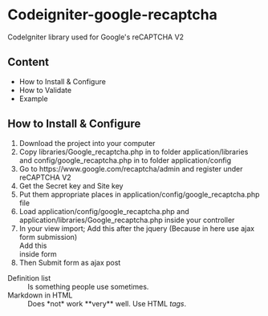 # Codeigniter-google-recaptcha
CodeIgniter library used for Google's reCAPTCHA V2

## Content 
<ul>
  <li>How to Install & Configure</li>
  <li>How to Validate</li>
  <li>Example</li>
</ul>

## How to Install & Configure
<ol>
  <li>Download the project into your computer</li>
  <li>Copy libraries/Google_recaptcha.php in to folder application/libraries and config/google_recaptcha.php in to folder application/config</li>
  <li>Go to https://www.google.com/recaptcha/admin and register under reCAPTCHA V2 </li>
  <li>Get the Secret key and Site key</li>
  <li>Put them appropriate places in application/config/google_recaptcha.php file </li>
  <li>Load application/config/google_recaptcha.php  and application/libraries/Google_recaptcha.php inside your controller </li>
  <li>In your view import; 
  Add this <script src='<?php echo $this->config->item('GOOGLE_CLIENT_API'); ?>'></script> after the jquery (Because in here use ajax form submission) <br/>
  Add this <div class="g-recaptcha" data-sitekey="<?php echo $this->config->item('GOOGLE_SITE_KEY'); ?>"></div> inside form
  </li>
  <li>Then Submit form as ajax post
  </li>
  
</ol>


<dl>
  <dt>Definition list</dt>
  <dd>Is something people use sometimes.</dd>

  <dt>Markdown in HTML</dt>
  <dd>Does *not* work **very** well. Use HTML <em>tags</em>.</dd>
</dl>

